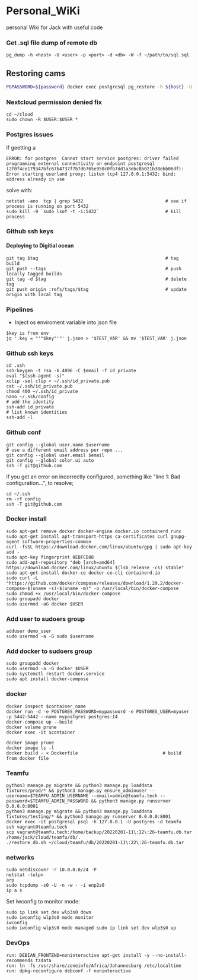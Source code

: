 # Personal_WiKi
personal Wiki for Jack with useful code

### Get .sql file dump of remote db
```shell
pg_dump -h <host> -U <user> -p <port> -d <db> -W -f ~/path/to/sql.sql
```

## Restoring cams
```bash
PGPASSWORD=${password} docker exec postgresql pg_restore -h ${host} -U ${user} -w -p ${port} -d ${db_name}  /tmp/${backup}.db.tar
```

### Nextcloud permission denied fix
```shell
cd ~/cloud
sudo chown -R $USER:$USER *
```

### Postgres issues
If geetting a 
```shell
ERROR: for postgres  Cannot start service postgres: driver failed programming external connectivity on endpoint postgresql (2f0f4ce179347bfc67b4737f7b7db765e950c0fb7dd1a3ebc8b021b38ebb06df): Error starting userland proxy: listen tcp4 127.0.0.1:5432: bind: address already in use
```
solve with:
```shell
netstat -ano  tcp | grep 5432                               # see if process is running on port 5432
sudo kill -9 `sudo lsof -t -i:5432`                         # kill process         
```

### Github ssh keys
#### Deploying to Digitial ocean
```shell
git tag $tag                                                # tag build
git push --tags                                             # push locally tagged builds
git tag -d $tag                                             # delete tag
git push origin :refs/tags/$tag                             # update origin with local tag
```

### Pipelines
- Inject os enviroment variable into json file
```shell
$key is from env
jq '.key = "'"$key"'"' j.json > '$TEST_VAR' && mv '$TEST_VAR' j.json 
```

### Github ssh keys

```shell
cd .ssh
ssh-keygen -t rsa -b 4096 -C $email -f id_private
eval "$(ssh-agent -s)"
xclip -sel clip < ~/.ssh/id_private.pub
cat ~/.ssh/id_private.pub
chmod 400 ~/.ssh/id_private
nano ~/.ssh/config
# add the identity
ssh-add id_private
# list known identities
ssh-add -l
```
### Github conf
```shell
git config --global user.name $username
# use a different email address per repo ...
git config --global user.email $email
git config --global color.ui auto
ssh -T git@github.com
```
if you get an error on incorrectly configured, something like "line 1: Bad configuration...",
to resolve;
```shell
cd ~/.ssh
rm -rf config
ssh -T git@github.com
```


### Docker install
```shell
sudo apt-get remove docker docker-engine docker.io containerd runc
sudo apt-get install apt-transport-https ca-certificates curl gnupg-agent software-properties-common
curl -fsSL https://download.docker.com/linux/ubuntu/gpg | sudo apt-key add -
sudo apt-key fingerprint 0EBFCD88
sudo add-apt-repository "deb [arch=amd64] https://download.docker.com/linux/ubuntu $(lsb_release -cs) stable"
sudo apt-get install docker-ce docker-ce-cli containerd.io
sudo curl -L "https://github.com/docker/compose/releases/download/1.29.2/docker-compose-$(uname -s)-$(uname -m)" -o /usr/local/bin/docker-compose
sudo chmod +x /usr/local/bin/docker-compose
sudo groupadd docker
sudo usermod -aG docker $USER
```
### Add user to sudoers group
```shell
adduser demo_user
sudo usermod -a -G sudo $username
```
### Add docker to sudoers group
```shell
sudo groupadd docker
sudo usermod -a -G docker $USER
sudo systemctl restart docker.service
sudo apt install docker-compose
```
### docker
```shell
docker inspect $container_name
docker run -d -e POSTGRES_PASSWORD=mypassword -e POSTGRES_USER=myuser -p 5442:5442 --name mypostgres postgres:14
docker-compose up --build
docker volume prune
docker exec -it $container

docker image prune
docker image ls -l
docker build - < Dockerfile                                # build from docker file
```

### Teamfu
```shell
python3 manage.py migrate && python3 manage.py loaddata fixtures/prod/* && python3 manage.py ensure_adminuser --username=$TEAMFU_ADMIN_USERNAME --email=admin@teamfu.tech --password=$TEAMFU_ADMIN_PASSWORD && python3 manage.py runserver 0.0.0.0:8001
python3 manage.py migrate && python3 manage.py loaddata fixtures/testing/* && python3 manage.py runserver 0.0.0.0:8001
docker exec -it postgresql psql -h 127.0.0.1 -U postgres -d teamfu 
ssh vagrant@teamfu.tech
scp vagrant@teamfu.tech:/home/backup/20220201-11\:22\:26-teamfu.db.tar /home/jack/cloud/teamfu/db/.
./restore_db.sh ~/cloud/teamfu/db/20220201-11\:22\:26-teamfu.db.tar 
```

### networks
```shell
sudo netdiscover -r 10.0.0.0/24 -P
netstat -tulpn
arp
sudo tcpdump -s0 -U -n -w - -i enp2s0
ip a s
```


Set iwconfig to monitor mode:
```shell
sudo ip link set dev wlp3s0 down
sudo iwconfig wlp3s0 mode monitor
iwconfig
sudo iwconfig wlp3s0 mode managed sudo ip link set dev wlp3s0 up
```

### DevOps
```
run: DEBIAN_FRONTEND=noninteractive apt-get install -y --no-install-recommends tzdata
run: ln -fs /usr/share/zoneinfo/Africa/Johannesburg /etc/localtime
run: dpkg-reconfigure debconf -f noninteractive
```
